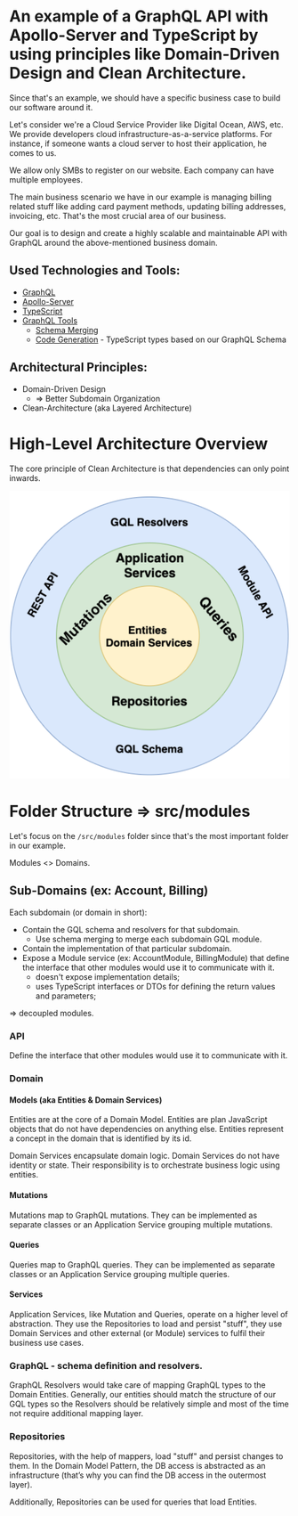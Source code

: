 # An example of a GraphQL API with Apollo-Server and TypeScript by using principles like Domain-Driven Design and Clean Architecture.

Since that's an example, we should have a specific business case to build our software around it.

Let's consider we're a Cloud Service Provider like Digital Ocean, AWS, etc. We provide developers cloud infrastructure-as-a-service platforms. For instance, if someone wants a cloud server to host their application, he comes to us.

We allow only SMBs to register on our website. Each company can have multiple employees.

The main business scenario we have in our example is managing billing related stuff like adding card payment methods, updating billing addresses, invoicing, etc. That's the most crucial area of our business.

Our goal is to design and create a highly scalable and maintainable API with GraphQL around the above-mentioned business domain.

## Used Technologies and Tools:

- [GraphQL](https://graphql.org/)
- [Apollo-Server](https://www.apollographql.com/docs/apollo-server/)
- [TypeScript](https://www.typescriptlang.org/)
- [GraphQL Tools](https://the-guild.dev/graphql/tools)
  - [Schema Merging](https://the-guild.dev/graphql/tools/docs/schema-merging)
  - [Code Generation](https://the-guild.dev/graphql/codegen) - TypeScript types based on our GraphQL Schema

## Architectural Principles:

- Domain-Driven Design
  - => Better Subdomain Organization
- Clean-Architecture (aka Layered Architecture)

# High-Level Architecture Overview

The core principle of Clean Architecture is that dependencies can only point inwards.

![](./docs/layered-architecture-overview.png)

# Folder Structure => src/modules

Let's focus on the `/src/modules` folder since that's the most important folder in our example.

Modules <> Domains.

## Sub-Domains (ex: Account, Billing)

Each subdomain (or domain in short):

- Contain the GQL schema and resolvers for that subdomain.
  - Use schema merging to merge each subdomain GQL module.
- Contain the implementation of that particular subdomain.
- Expose a Module service (ex: AccountModule, BillingModule) that define the interface that other modules would use it to communicate with it.
  - doesn't expose implementation details;
  - uses TypeScript interfaces or DTOs for defining the return values and parameters;

=> decoupled modules.

### API

Define the interface that other modules would use it to communicate with it.

### Domain

#### Models (aka Entities & Domain Services)

Entities are at the core of a Domain Model. Entities are plan JavaScript objects that do not have dependencies on anything else. Entities represent a concept in the domain that is identified by its id.

Domain Services encapsulate domain logic. Domain Services do not have identity or state. Their responsibility is to orchestrate business logic using entities.

#### Mutations

Mutations map to GraphQL mutations. They can be implemented as separate classes or an Application Service grouping multiple mutations.

#### Queries

Queries map to GraphQL queries. They can be implemented as separate classes or an Application Service grouping multiple queries.

#### Services

Application Services, like Mutation and Queries, operate on a higher level of abstraction. They use the Repositories to load and persist "stuff", they use Domain Services and other external (or Module) services to fulfil their business use cases.

### GraphQL - schema definition and resolvers.

GraphQL Resolvers would take care of mapping GraphQL types to the Domain Entities. Generally, our entities should match the
structure of our GQL types so the Resolvers should be relatively simple and most of the time not require additional mapping layer.

### Repositories

Repositories, with the help of mappers, load "stuff" and persist changes to them. In the Domain Model Pattern, the DB access is abstracted as an infrastructure (that’s why you can find the DB access in the outermost layer).

Additionally, Repositories can be used for queries that load Entities.
